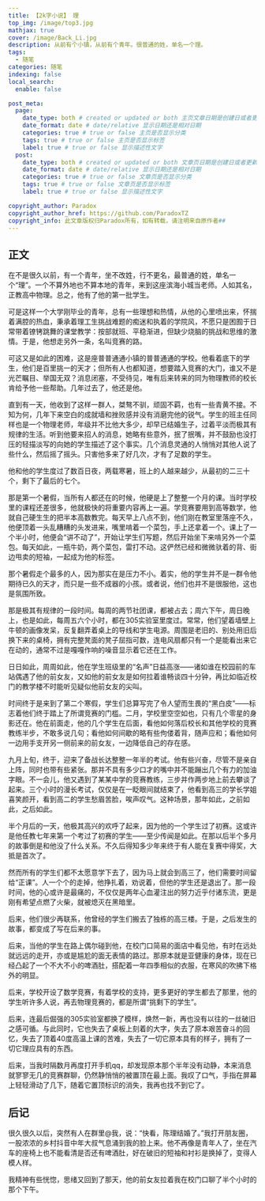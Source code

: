 ```yaml
---
title: 【2k字小说】 理
top_img: /image/top3.jpg
mathjax: true
cover: /image/Back_Li.jpg
description: 从前有个小镇，从前有个青年。很普通的姓，单名一个理。
tags: 
  - 随笔
categories: 随笔
indexing: false
local_search:
  enable: false

post_meta:
  page:
    date_type: both # created or updated or both 主页文章日期是创建日或者更新日或都显示
    date_format: date # date/relative 显示日期还是相对日期
    categories: true # true or false 主页是否显示分类
    tags: true # true or false 主页是否显示标签
    label: true # true or false 显示描述性文字
  post:
    date_type: both # created or updated or both 文章页日期是创建日或者更新日或都显示
    date_format: date # date/relative 显示日期还是相对日期
    categories: true # true or false 文章页是否显示分类
    tags: true # true or false 文章页是否显示标签
    label: true # true or false 显示描述性文字

copyright_author: Paradox
copyright_author_href: https://github.com/ParadoxTZ
copyright_info: 此文章版权归Paradox所有，如有转载，请注明来自原作者##
---
```


## 正文

​		在不是很久以前，有一个青年，坐不改姓，行不更名，最普通的姓，单名一个“理”。一个不算外地也不算本地的青年，来到这座滨海小城当老师。人如其名，正教高中物理。总之，他有了他的第一批学生。

​		可是这样一个大学刚毕业的青年，总有一些理想和热情，从他的心里喷出来，怀揣着满腔的热血，秉承着理工生挑战难题的痴迷和执着的学院风，不愿只是困囿于日常带着镣铐跳舞的课堂教学：按部就班、平稳渐进，但缺少烧脑的挑战和思维的激情。于是，他想走另外一条，名叫竞赛的路。

​		可这又是如此的困难，这是座普普通通小镇的普普通通的学校。他看着底下的学生，他们是百里挑一的天才；但所有人也都知道，想要踏入竞赛的大门，谁又不是光芒瞩目、举国无双？消息闭塞，不受待见，唯有后来转来的同为物理教师的校长肯给予他一些帮助。几年过去了，他还是他。

​		直到有一天，他收到了这样一群人，桀骜不驯，顽固不羁，也有一些青黄不接。不知为何，几年下来空白的成就墙和挫败感并没有消磨完他的锐气。学生的班主任同样也是一个物理老师，年级并不比他大多少，却早已结婚生子，过着平淡而极其有规律的生活。听到他要来招人的消息，她略有些意外，抿了抿嘴，并不鼓励也没打压的轻描淡写的向她的学生描述了这个事实。几个消息灵通的人悄悄对其他人说了些什么，然后摇了摇头。只害他多来了好几次，才有了足数的学生。

​		他和他的学生度过了数百日夜，两载寒暑，班上的人越来越少，从最初的二三十个，剩下了最后的七个。

​		那是第一个暑假，当所有人都还在的时候，他硬是上了整整一个月的课。当时学校里的课程还差很多，他就极快的将重要内容再上一遍。学竞赛要用到高等数学，他就自己硬生生的把半本高数教完。每天早上八点不到，他们刚在教室里落座不久，他便顶着一头乱糟糟的头发进来，嘴里啃着一个菜包，手上还拿着一个。课上了一个半小时，他便会“讲不动了”，开始让学生们写题，然后开始坐下来啃另外一个菜包。每天如此，一瓶牛奶，两个菜包，雷打不动。这俨然已经和微微驮着的背、街边甩卖的短袖，一起成为他的标签。

​		那个暑假走个最多的人，因为那实在是压力不小。着实，他的学生并不是一群令他期待已久的天才，而只是一些不成器的小孩。或者说，他们也并不是很服他，这也是氛围所致。

​		那是极其有规律的一段时间。每周的两节社团课，都被占去；周六下午，周日晚上，也是如此，每周五六个小时，都在305实验室里度过。常常，他们望着墙壁上牛顿的画像发呆，反复翻弄着桌上的导线和学生电源。周围是老旧的、别处用旧后换下来的桌椅，拥有完整凳面的凳子屈指可数，连电风扇都只有一个是能看出来它在动的，通常不过是嘎嘎作响的噪音显示着它还在工作。

​		日日如此，周周如此，他在学生班级里的“名声”日益高涨——诸如谁在校园前的车站偶遇了他的前女友，又如他的前女友是如何拉着谁畅谈四十分钟，再比如临近校门的教学楼不时能听见疑似他前女友的尖叫。

​		时间终于是来到了第二个寒假，学生们总算写完了令人望而生畏的“黑白皮”——标志着他们终于踏上了所谓竞赛的门槛。二月，学校里空空如也，只有几个零星的身影还在。他在前面走，他的几个学生在后面，看他如何落后校长和其他学校的竞赛教练半步，不敢多说几句；看他如何间歇的略有些佝偻着背，随声应和；看他如何一边用手支开另一侧前来的前女友，一边降低自己的存在感。

​		九月上旬，终于，迎来了备战长达整整一年半的考试。他有些兴奋，尽管不是亲自上阵，同时也带有些紧张。那并不具有多少口才的嘴中并不能蹦出几个有力的加油字眼。不一会儿，他又遇到了某某中学的竞赛教练，三步并作两步地上前去攀谈了起来。三个小时的漫长考试，仅仅是在一眨眼间就结束了，他看到高三的学长学姐喜笑颜开，看到高二的学生愁眉苦脸，唉声叹气。这种场景，那年如此，之前如此，之后如此。

​		半个月后的一天，他极其高兴的欢呼了起来，因为他的一个学生过了初赛。这或许是他任教七年来第一个考过了初赛的学生——至少传闻是如此。在那以后半个多月的故事倒是和他没了什么关系。不久后得知多少年来终于有人能在复赛中得奖，大抵是首次了。

​		然而所有的学生们都不太愿意学下去了，因为马上就会到高三了，他们需要时间留给“正课”。人一个个的走掉，他挣扎着，劝说着，但他的学生还是退出了。那一段时间，他的心或许是最痛的，不仅仅是两年心血灌注出的努力近乎付诸东流，更是刚有希望点燃了火柴，就被熄灭在黑暗里。

​		后来，他们很少再联系，他曾经的学生们搬去了独栋的高三楼。于是，之后发生的故事，都变成了写在后来的事。

​		后来，当他的学生在路上偶尔碰到他，在校门口简易的面店中看见他，有时在远处就远远的走开，亦或是尴尬的面无表情的路过。那原本就是亚健康的身体，现在已经凸起了一个不大不小的啤酒肚，搭配着一年四季相似的衣服，在寒风的吹拂下格外的明显。

​		后来，学校开设了数学竞赛，有着学校的支持，更多更好的学生都去了那里，他的学生听许多人说，再去物理竞赛的，都是所谓“挑剩下的学生”。

​		后来，连最后倔强的305实验室都换了模样，焕然一新，再也没有以往的一丝破旧之感可循。与此同时，它也失去了桌板上刻着的大字，失去了原本艰苦奋斗的回忆，失去了顶着40度高温上课的苦难，失去了一切它原本具有的样子，拥有了一切它理应具有的东西。

​		后来，当我时隔数月再度打开手机qq，却发现原本那个半年没有动静，本来消息就寥寥无几的竞赛群聊，仍然静悄悄的被置顶在最上面。我叹了口气，手指在屏幕上轻轻滑动了几下，随着它置顶标识的消失，我再也找不到它了。

## 后记

​		很久很久以后，突然有人在群里@我，说：“快看，陈理结婚了。”我打开朋友圈，一股浓浓的乡村抖音中年大叔气息涌到我的脸上来。他不再像是青年人了，坐在汽车的座椅上也不能看清是否还有啤酒肚，好在破旧的短袖和衬衫是换掉了，变得人模人样。

​		我精神有些恍惚，思绪又回到了那天，他的前女友拉着我在校门口聊了半个小时的那个下午。
